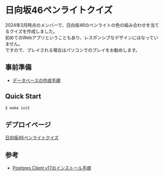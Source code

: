 # 日向坂46ペンライトクイズ

2024年3月時点のメンバーで、日向坂46のペンライトの色の組み合わせを当てるクイズを作成しました。  
初めてのWebアプリということもあり、レスポンシブなデザインにはなっていません。  
ですので、プレイされる場合はパソコンでのプレイをお勧めします。

## 事前準備

- [データベースの作成手順](./docs/create-db.md)

## Quick Start

```sh
$ make init
```

## デプロイページ

[日向坂46ペンライトクイズ](https://hnz.shaoba.tech/)

## 参考

- [Postgres Client v17のインストール手順](https://dev.to/johndotowl/postgresql-17-installation-on-ubuntu-2404-5bfi)
